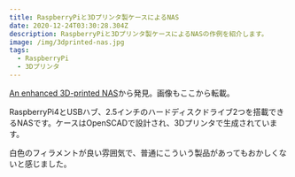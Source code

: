 ```yaml
---
title: RaspberryPiと3Dプリンタ製ケースによるNAS
date: 2020-12-24T03:30:28.304Z
description: RaspberryPiと3Dプリンタ製ケースによるNASの作例を紹介します。
image: /img/3dprinted-nas.jpg
tags:
  - RaspberryPi
  - 3Dプリンタ
---
```

[An enhanced 3D-printed NAS](https://chapelierfou.org/blog/an-enhanced-3d-printed-nas.html)から発見。画像もここから転載。

RaspberryPi4とUSBハブ、2.5インチのハードディスクドライブ2つを搭載できるNASです。ケースはOpenSCADで設計され、3Dプリンタで生成されています。

白色のフィラメントが良い雰囲気で、普通にこういう製品があってもおかしくないと感じました。
